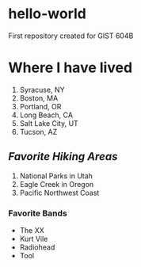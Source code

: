 # hello-world
First repository created for GIST 604B
# Where I have lived
1. Syracuse, NY
2. Boston, MA
3. Portland, OR
4. Long Beach, CA
5. Salt Lake City, UT
6. Tucson, AZ
## *Favorite Hiking Areas*
1. National Parks in Utah
2. Eagle Creek in Oregon
3. Pacific Northwest Coast
### **Favorite Bands**
- The XX
- Kurt Vile
- Radiohead
- Tool

